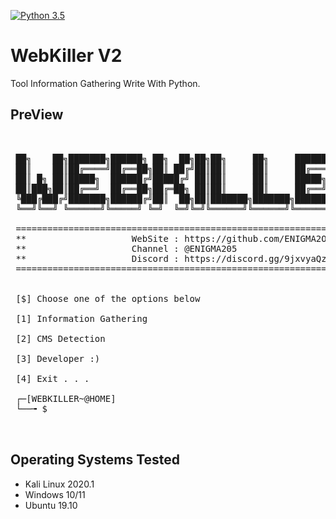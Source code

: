 
[![Python 3.5](https://img.shields.io/badge/Python-3.5-yellow.svg)](http://www.python.org/download/) 


# WebKiller V2

Tool Information Gathering Write With Python.


## PreView
<pre>

    
 ██╗    ██╗███████╗██████╗ ██╗  ██╗██╗██╗     ██╗     ███████╗██████╗ 
 ██║    ██║██╔════╝██╔══██╗██║ ██╔╝██║██║     ██║     ██╔════╝██╔══██╗
 ██║ █╗ ██║█████╗  ██████╔╝█████╔╝ ██║██║     ██║     █████╗  ██████╔╝
 ██║███╗██║██╔══╝  ██╔══██╗██╔═██╗ ██║██║     ██║     ██╔══╝  ██╔══██╗
 ╚███╔███╔╝███████╗██████╔╝██║  ██╗██║███████╗███████╗███████╗██║  ██║
 ╚══╝╚══╝ ╚══════╝╚═════╝ ╚═╝  ╚═╝╚═╝╚══════╝╚══════╝╚══════╝╚═╝  ╚═╝
 
 ====================================================================
 **                    WebSite : https://github.com/ENIGMA2O5      **
 **                    Channel : @ENIGMA205                        **
 **                    Discord : https://discord.gg/9jxvyaQzXE     **
 ====================================================================
        
          
 [$] Choose one of the options below 

 [1] Information Gathering

 [2] CMS Detection

 [3] Developer :)

 [4] Exit . . .

 ┌─[WEBKILLER~@HOME]
 └──╼ $ 


</pre>


## Operating Systems Tested
- Kali Linux 2020.1
- Windows 10/11
- Ubuntu 19.10
